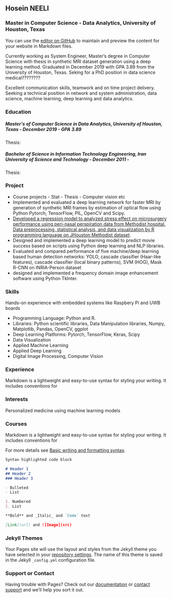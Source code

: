 ## Hosein NEELI
### Master in Computer Science - Data Analytics, University of Houston, Texas

You can use the [editor on GitHub](https://github.com/hneeli/digital-cv/edit/gh-pages/index.md) to maintain and preview the content for your website in Markdown files.

Currently working as System Engineer, Master’s degree in Computer Science with thesis in synthetic MRI dataset generation using a deep learning method. Graduated in December 2019 with GPA 3.89 from the University of Houston, Texas. Seking for a PhD position in data science medical????????

Excellent communication skills, teamwork and on time project delivery. Seeking a technical position in network and system administration, data science, machine learning, deep learning and data analytics.


### Education
##### Master's of Computer Science in Data Analytics, University of Houston, Texas - December 2019 - GPA 3.89
Thesis: 

##### Bachelor of Science in Information Technology Engineering, Iran University of Science and Technology - December 2011 - 
Thesis:


### Project
- Course projects - Stat - Thesis - Computer vision etc
- Implemented and evaluated a deep learning network for faster MRI by generation of synthetic MRI frames by estimation of optical flow using Python Pytorch, TensorFlow, PIL, OpenCV and Scipy.
- [Developed a regression model to analyzed stress effect on microsurgery performance using peri-nasal perspiration data from Methodist hospital. Data preprocessing, statistical analysis, and data visualization by R programming language on JHouston Methodist dataset](). 
-	Designed and implemented a deep learning model to predict movie success based on scripts using Python deep learning and NLP libraries.
- Evaluated and compared performance of five machine/deep learning based human detection networks: YOLO, cascade classifier (Haar-like features), cascade classifier (local binary patterns), SVM (HOG), Mask R-CNN on INRIA-Person dataset
- designed and implemented a frequency domain image enhancement software using Python TkInter.


### Skills
Hands-on experience with embedded systems like Raspbery Pi and UWB boards
- Programming Language: Python and R.
- Libraries: Python scientific libraries, Data Manipulation libraries, Numpy, Matplotlib, Pandas, OpenCV, ggplot
- Deep Learning Platforms: Pytorch, TensorFlow, Keras, Scipy
- Data Visualization
- Applied Machine Learning
- Applied Deep Learning
- Digital Image Processing, Computer Vision


### Experience
Markdown is a lightweight and easy-to-use syntax for styling your writing. It includes conventions for

### Interests
Personalized medicine using machine learning models

### Courses
Markdown is a lightweight and easy-to-use syntax for styling your writing. It includes conventions for

For more details see [Basic writing and formatting syntax](https://docs.github.com/en/github/writing-on-github/getting-started-with-writing-and-formatting-on-github/basic-writing-and-formatting-syntax).


```markdown
Syntax highlighted code block

# Header 1
## Header 2
### Header 3

- Bulleted
- List

1. Numbered
2. List

**Bold** and _Italic_ and `Code` text

[Link](url) and ![Image](src)
```
### Jekyll Themes

Your Pages site will use the layout and styles from the Jekyll theme you have selected in your [repository settings](https://github.com/hneeli/digital-cv/settings/pages). The name of this theme is saved in the Jekyll `_config.yml` configuration file.

### Support or Contact

Having trouble with Pages? Check out our [documentation](https://docs.github.com/categories/github-pages-basics/) or [contact support](https://support.github.com/contact) and we’ll help you sort it out.
